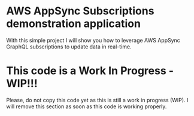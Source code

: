 # AWS AppSync Subscriptions demonstration application

With this simple project I will show you how to leverage AWS AppSync GraphQL subscriptions to update data in real-time.

# This code is a Work In Progress - WIP!!!

Please, do not copy this code yet as this is still a work in progress (WIP). I will remove this section as soon as this code is working properly.